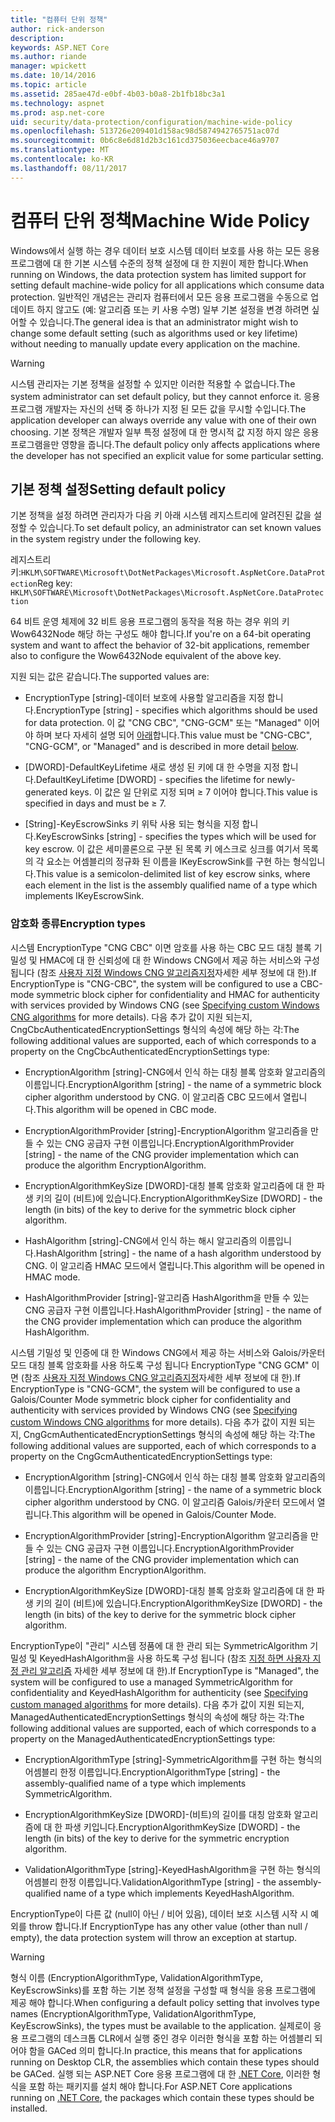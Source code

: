 ```yaml
---
title: "컴퓨터 단위 정책"
author: rick-anderson
description: 
keywords: ASP.NET Core
ms.author: riande
manager: wpickett
ms.date: 10/14/2016
ms.topic: article
ms.assetid: 285ae47d-e0bf-4b03-b0a8-2b1fb18bc3a1
ms.technology: aspnet
ms.prod: asp.net-core
uid: security/data-protection/configuration/machine-wide-policy
ms.openlocfilehash: 513726e209401d158ac98d5874942765751ac07d
ms.sourcegitcommit: 0b6c8e6d81d2b3c161cd375036eecbace46a9707
ms.translationtype: MT
ms.contentlocale: ko-KR
ms.lasthandoff: 08/11/2017
---
```

# <a name="machine-wide-policy"></a><span data-ttu-id="47c09-103">컴퓨터 단위 정책</span><span class="sxs-lookup"><span data-stu-id="47c09-103">Machine Wide Policy</span></span>

<a name=data-protection-configuration-machinewidepolicy></a>

<span data-ttu-id="47c09-104">Windows에서 실행 하는 경우 데이터 보호 시스템 데이터 보호를 사용 하는 모든 응용 프로그램에 대 한 기본 시스템 수준의 정책 설정에 대 한 지원이 제한 합니다.</span><span class="sxs-lookup"><span data-stu-id="47c09-104">When running on Windows, the data protection system has limited support for setting default machine-wide policy for all applications which consume data protection.</span></span> <span data-ttu-id="47c09-105">일반적인 개념은는 관리자 컴퓨터에서 모든 응용 프로그램을 수동으로 업데이트 하지 않고도 (예: 알고리즘 또는 키 사용 수명) 일부 기본 설정을 변경 하려면 싶어할 수 있습니다.</span><span class="sxs-lookup"><span data-stu-id="47c09-105">The general idea is that an administrator might wish to change some default setting (such as algorithms used or key lifetime) without needing to manually update every application on the machine.</span></span>

>[!WARNING]
> <span data-ttu-id="47c09-106">시스템 관리자는 기본 정책을 설정할 수 있지만 이러한 적용할 수 없습니다.</span><span class="sxs-lookup"><span data-stu-id="47c09-106">The system administrator can set default policy, but they cannot enforce it.</span></span> <span data-ttu-id="47c09-107">응용 프로그램 개발자는 자신의 선택 중 하나가 지정 된 모든 값을 무시할 수입니다.</span><span class="sxs-lookup"><span data-stu-id="47c09-107">The application developer can always override any value with one of their own choosing.</span></span> <span data-ttu-id="47c09-108">기본 정책은 개발자 일부 특정 설정에 대 한 명시적 값 지정 하지 않은 응용 프로그램을만 영향을 줍니다.</span><span class="sxs-lookup"><span data-stu-id="47c09-108">The default policy only affects applications where the developer has not specified an explicit value for some particular setting.</span></span>

## <a name="setting-default-policy"></a><span data-ttu-id="47c09-109">기본 정책 설정</span><span class="sxs-lookup"><span data-stu-id="47c09-109">Setting default policy</span></span>

<span data-ttu-id="47c09-110">기본 정책을 설정 하려면 관리자가 다음 키 아래 시스템 레지스트리에 알려진된 값을 설정할 수 있습니다.</span><span class="sxs-lookup"><span data-stu-id="47c09-110">To set default policy, an administrator can set known values in the system registry under the following key.</span></span>

<span data-ttu-id="47c09-111">레지스트리 키:`HKLM\SOFTWARE\Microsoft\DotNetPackages\Microsoft.AspNetCore.DataProtection`</span><span class="sxs-lookup"><span data-stu-id="47c09-111">Reg key: `HKLM\SOFTWARE\Microsoft\DotNetPackages\Microsoft.AspNetCore.DataProtection`</span></span>

<span data-ttu-id="47c09-112">64 비트 운영 체제에 32 비트 응용 프로그램의 동작을 적용 하는 경우 위의 키 Wow6432Node 해당 하는 구성도 해야 합니다.</span><span class="sxs-lookup"><span data-stu-id="47c09-112">If you're on a 64-bit operating system and want to affect the behavior of 32-bit applications, remember also to configure the Wow6432Node equivalent of the above key.</span></span>

<span data-ttu-id="47c09-113">지원 되는 값은 같습니다.</span><span class="sxs-lookup"><span data-stu-id="47c09-113">The supported values are:</span></span>

* <span data-ttu-id="47c09-114">EncryptionType [string]-데이터 보호에 사용할 알고리즘을 지정 합니다.</span><span class="sxs-lookup"><span data-stu-id="47c09-114">EncryptionType [string] - specifies which algorithms should be used for data protection.</span></span> <span data-ttu-id="47c09-115">이 값 "CNG CBC", "CNG-GCM" 또는 "Managed" 이어야 하며 보다 자세히 설명 되어 [아래](#data-protection-encryption-types)합니다.</span><span class="sxs-lookup"><span data-stu-id="47c09-115">This value must be "CNG-CBC", "CNG-GCM", or "Managed" and is described in more detail [below](#data-protection-encryption-types).</span></span>

* <span data-ttu-id="47c09-116">[DWORD]-DefaultKeyLifetime 새로 생성 된 키에 대 한 수명을 지정 합니다.</span><span class="sxs-lookup"><span data-stu-id="47c09-116">DefaultKeyLifetime [DWORD] - specifies the lifetime for newly-generated keys.</span></span> <span data-ttu-id="47c09-117">이 값은 일 단위로 지정 되며 ≥ 7 이어야 합니다.</span><span class="sxs-lookup"><span data-stu-id="47c09-117">This value is specified in days and must be ≥ 7.</span></span>

* <span data-ttu-id="47c09-118">[String]-KeyEscrowSinks 키 위탁 사용 되는 형식을 지정 합니다.</span><span class="sxs-lookup"><span data-stu-id="47c09-118">KeyEscrowSinks [string] - specifies the types which will be used for key escrow.</span></span> <span data-ttu-id="47c09-119">이 값은 세미콜론으로 구분 된 목록 키 에스크로 싱크를 여기서 목록의 각 요소는 어셈블리의 정규화 된 이름을 IKeyEscrowSink를 구현 하는 형식입니다.</span><span class="sxs-lookup"><span data-stu-id="47c09-119">This value is a semicolon-delimited list of key escrow sinks, where each element in the list is the assembly qualified name of a type which implements IKeyEscrowSink.</span></span>

<a name=data-protection-encryption-types></a>

### <a name="encryption-types"></a><span data-ttu-id="47c09-120">암호화 종류</span><span class="sxs-lookup"><span data-stu-id="47c09-120">Encryption types</span></span>

<span data-ttu-id="47c09-121">시스템 EncryptionType "CNG CBC" 이면 암호를 사용 하는 CBC 모드 대칭 블록 기밀성 및 HMAC에 대 한 신뢰성에 대 한 Windows CNG에서 제공 하는 서비스와 구성 됩니다 (참조 [사용자 지정 Windows CNG 알고리즘지정](overview.md#data-protection-changing-algorithms-cng)자세한 세부 정보에 대 한).</span><span class="sxs-lookup"><span data-stu-id="47c09-121">If EncryptionType is "CNG-CBC", the system will be configured to use a CBC-mode symmetric block cipher for confidentiality and HMAC for authenticity with services provided by Windows CNG (see [Specifying custom Windows CNG algorithms](overview.md#data-protection-changing-algorithms-cng) for more details).</span></span> <span data-ttu-id="47c09-122">다음 추가 값이 지원 되는지, CngCbcAuthenticatedEncryptionSettings 형식의 속성에 해당 하는 각:</span><span class="sxs-lookup"><span data-stu-id="47c09-122">The following additional values are supported, each of which corresponds to a property on the CngCbcAuthenticatedEncryptionSettings type:</span></span>

* <span data-ttu-id="47c09-123">EncryptionAlgorithm [string]-CNG에서 인식 하는 대칭 블록 암호화 알고리즘의 이름입니다.</span><span class="sxs-lookup"><span data-stu-id="47c09-123">EncryptionAlgorithm [string] - the name of a symmetric block cipher algorithm understood by CNG.</span></span> <span data-ttu-id="47c09-124">이 알고리즘 CBC 모드에서 열립니다.</span><span class="sxs-lookup"><span data-stu-id="47c09-124">This algorithm will be opened in CBC mode.</span></span>

* <span data-ttu-id="47c09-125">EncryptionAlgorithmProvider [string]-EncryptionAlgorithm 알고리즘을 만들 수 있는 CNG 공급자 구현 이름입니다.</span><span class="sxs-lookup"><span data-stu-id="47c09-125">EncryptionAlgorithmProvider [string] - the name of the CNG provider implementation which can produce the algorithm EncryptionAlgorithm.</span></span>

* <span data-ttu-id="47c09-126">EncryptionAlgorithmKeySize [DWORD]-대칭 블록 암호화 알고리즘에 대 한 파생 키의 길이 (비트)에 있습니다.</span><span class="sxs-lookup"><span data-stu-id="47c09-126">EncryptionAlgorithmKeySize [DWORD] - the length (in bits) of the key to derive for the symmetric block cipher algorithm.</span></span>

* <span data-ttu-id="47c09-127">HashAlgorithm [string]-CNG에서 인식 하는 해시 알고리즘의 이름입니다.</span><span class="sxs-lookup"><span data-stu-id="47c09-127">HashAlgorithm [string] - the name of a hash algorithm understood by CNG.</span></span> <span data-ttu-id="47c09-128">이 알고리즘 HMAC 모드에서 열립니다.</span><span class="sxs-lookup"><span data-stu-id="47c09-128">This algorithm will be opened in HMAC mode.</span></span>

* <span data-ttu-id="47c09-129">HashAlgorithmProvider [string]-알고리즘 HashAlgorithm을 만들 수 있는 CNG 공급자 구현 이름입니다.</span><span class="sxs-lookup"><span data-stu-id="47c09-129">HashAlgorithmProvider [string] - the name of the CNG provider implementation which can produce the algorithm HashAlgorithm.</span></span>

<span data-ttu-id="47c09-130">시스템 기밀성 및 인증에 대 한 Windows CNG에서 제공 하는 서비스와 Galois/카운터 모드 대칭 블록 암호화를 사용 하도록 구성 됩니다 EncryptionType "CNG GCM" 이면 (참조 [사용자 지정 Windows CNG 알고리즘지정](overview.md#data-protection-changing-algorithms-cng)자세한 세부 정보에 대 한).</span><span class="sxs-lookup"><span data-stu-id="47c09-130">If EncryptionType is "CNG-GCM", the system will be configured to use a Galois/Counter Mode symmetric block cipher for confidentiality and authenticity with services provided by Windows CNG (see [Specifying custom Windows CNG algorithms](overview.md#data-protection-changing-algorithms-cng) for more details).</span></span> <span data-ttu-id="47c09-131">다음 추가 값이 지원 되는지, CngGcmAuthenticatedEncryptionSettings 형식의 속성에 해당 하는 각:</span><span class="sxs-lookup"><span data-stu-id="47c09-131">The following additional values are supported, each of which corresponds to a property on the CngGcmAuthenticatedEncryptionSettings type:</span></span>

* <span data-ttu-id="47c09-132">EncryptionAlgorithm [string]-CNG에서 인식 하는 대칭 블록 암호화 알고리즘의 이름입니다.</span><span class="sxs-lookup"><span data-stu-id="47c09-132">EncryptionAlgorithm [string] - the name of a symmetric block cipher algorithm understood by CNG.</span></span> <span data-ttu-id="47c09-133">이 알고리즘 Galois/카운터 모드에서 열립니다.</span><span class="sxs-lookup"><span data-stu-id="47c09-133">This algorithm will be opened in Galois/Counter Mode.</span></span>

* <span data-ttu-id="47c09-134">EncryptionAlgorithmProvider [string]-EncryptionAlgorithm 알고리즘을 만들 수 있는 CNG 공급자 구현 이름입니다.</span><span class="sxs-lookup"><span data-stu-id="47c09-134">EncryptionAlgorithmProvider [string] - the name of the CNG provider implementation which can produce the algorithm EncryptionAlgorithm.</span></span>

* <span data-ttu-id="47c09-135">EncryptionAlgorithmKeySize [DWORD]-대칭 블록 암호화 알고리즘에 대 한 파생 키의 길이 (비트)에 있습니다.</span><span class="sxs-lookup"><span data-stu-id="47c09-135">EncryptionAlgorithmKeySize [DWORD] - the length (in bits) of the key to derive for the symmetric block cipher algorithm.</span></span>

<span data-ttu-id="47c09-136">EncryptionType이 "관리" 시스템 정품에 대 한 관리 되는 SymmetricAlgorithm 기밀성 및 KeyedHashAlgorithm을 사용 하도록 구성 됩니다 (참조 [지정 하면 사용자 지정 관리 알고리즘](overview.md#data-protection-changing-algorithms-custom-managed) 자세한 세부 정보에 대 한).</span><span class="sxs-lookup"><span data-stu-id="47c09-136">If EncryptionType is "Managed", the system will be configured to use a managed SymmetricAlgorithm for confidentiality and KeyedHashAlgorithm for authenticity (see [Specifying custom managed algorithms](overview.md#data-protection-changing-algorithms-custom-managed) for more details).</span></span> <span data-ttu-id="47c09-137">다음 추가 값이 지원 되는지, ManagedAuthenticatedEncryptionSettings 형식의 속성에 해당 하는 각:</span><span class="sxs-lookup"><span data-stu-id="47c09-137">The following additional values are supported, each of which corresponds to a property on the ManagedAuthenticatedEncryptionSettings type:</span></span>

* <span data-ttu-id="47c09-138">EncryptionAlgorithmType [string]-SymmetricAlgorithm를 구현 하는 형식의 어셈블리 한정 이름입니다.</span><span class="sxs-lookup"><span data-stu-id="47c09-138">EncryptionAlgorithmType [string] - the assembly-qualified name of a type which implements SymmetricAlgorithm.</span></span>

* <span data-ttu-id="47c09-139">EncryptionAlgorithmKeySize [DWORD]-(비트)의 길이를 대칭 암호화 알고리즘에 대 한 파생 키입니다.</span><span class="sxs-lookup"><span data-stu-id="47c09-139">EncryptionAlgorithmKeySize [DWORD] - the length (in bits) of the key to derive for the symmetric encryption algorithm.</span></span>

* <span data-ttu-id="47c09-140">ValidationAlgorithmType [string]-KeyedHashAlgorithm을 구현 하는 형식의 어셈블리 한정 이름입니다.</span><span class="sxs-lookup"><span data-stu-id="47c09-140">ValidationAlgorithmType [string] - the assembly-qualified name of a type which implements KeyedHashAlgorithm.</span></span>

<span data-ttu-id="47c09-141">EncryptionType이 다른 값 (null이 아닌 / 비어 있음), 데이터 보호 시스템 시작 시 예외를 throw 합니다.</span><span class="sxs-lookup"><span data-stu-id="47c09-141">If EncryptionType has any other value (other than null / empty), the data protection system will throw an exception at startup.</span></span>

>[!WARNING]
> <span data-ttu-id="47c09-142">형식 이름 (EncryptionAlgorithmType, ValidationAlgorithmType, KeyEscrowSinks)를 포함 하는 기본 정책 설정을 구성할 때 형식을 응용 프로그램에 제공 해야 합니다.</span><span class="sxs-lookup"><span data-stu-id="47c09-142">When configuring a default policy setting that involves type names (EncryptionAlgorithmType, ValidationAlgorithmType, KeyEscrowSinks), the types must be available to the application.</span></span> <span data-ttu-id="47c09-143">실제로이 응용 프로그램의 데스크톱 CLR에서 실행 중인 경우 이러한 형식을 포함 하는 어셈블리 되어야 함을 GACed 의미 합니다.</span><span class="sxs-lookup"><span data-stu-id="47c09-143">In practice, this means that for applications running on Desktop CLR, the assemblies which contain these types should be GACed.</span></span> <span data-ttu-id="47c09-144">실행 되는 ASP.NET Core 응용 프로그램에 대 한 [.NET Core](https://microsoft.com/net/core), 이러한 형식을 포함 하는 패키지를 설치 해야 합니다.</span><span class="sxs-lookup"><span data-stu-id="47c09-144">For ASP.NET Core applications running on [.NET Core](https://microsoft.com/net/core), the packages which contain these types should be installed.</span></span>
